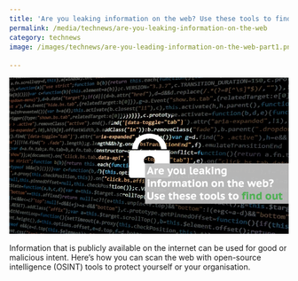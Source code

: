```yaml
---
title: 'Are you leaking information on the web? Use these tools to find out'
permalink: /media/technews/are-you-leaking-information-on-the-web
category: technews
image: /images/technews/are-you-leading-information-on-the-web-part1.png

---
```



![Are you leaking information on the web? Use these tools to find out](/images/technews/are-you-leading-information-on-the-web-part1.png)

Information that is publicly available on the internet can be used for good or malicious intent. Here’s how you can scan the web with open-source intelligence (OSINT) tools to protect yourself or your organisation.
